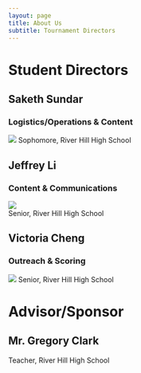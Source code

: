 ```yaml
---
layout: page
title: About Us
subtitle: Tournament Directors
---
```

# Student Directors
## Saketh Sundar
### Logistics/Operations & Content
![](https://media.discordapp.net/attachments/799693210384859198/803446670372634654/saketh_1.jpg?width=670&height=670)
Sophomore, River Hill High School
## Jeffrey Li
### Content & Communications
![](https://static.wixstatic.com/media/c871d3_ce93bbbd9b384a38bf28bdd2cfcaac67~mv2.png/v1/crop/x_139,y_0,w_664,h_664/fill/w_575,h_575,al_c,q_85,usm_0.66_1.00_0.01/jeff.webp)   
Senior, River Hill High School
## Victoria Cheng
### Outreach & Scoring
![](https://media.discordapp.net/attachments/799693210384859198/803434982516195338/image0.jpg?width=670&height=670)
Senior, River Hill High School
# Advisor/Sponsor
## Mr. Gregory Clark
Teacher, River Hill High School
